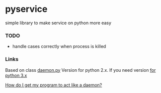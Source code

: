 pyservice
=========

simple library to make service on python more easy

### TODO

 - handle cases correctly when process is killed

### Links

Based on class [daemon.py](http://www.jejik.com/articles/2007/02/a_simple_unix_linux_daemon_in_python/)
Version for python 2.x. If you need version [for python 3.x](http://www.jejik.com/files/examples/daemon3x.py)

[How do I get my program to act like a daemon?](http://www.svbug.com/documentation/comp.unix.programmer-FAQ/faq_2.html#SEC16)

